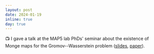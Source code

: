 ```yaml
---
layout: post
date: 2024-01-19
inline: true
day: true
---
```


:tv: I gave a talk at the MAP5 lab PhDs' seminar about the existence of Monge maps for the Gromov--Wasserstein problem ([slides](https://slides.com/theodumont/monge-gw), [paper](https://arxiv.org/pdf/2210.11945.pdf)).